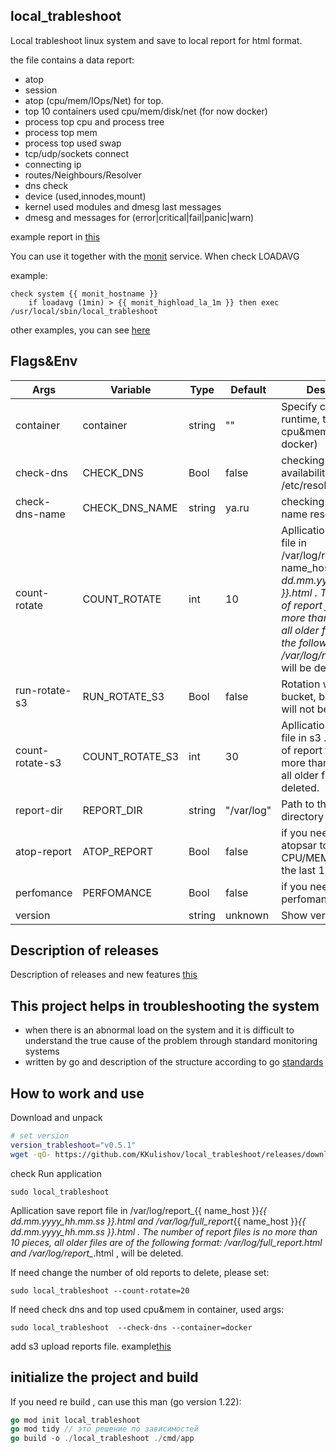 ## local_trableshoot
Local trableshoot linux system  and save to  local report for html format.

the file contains a data report:
 - atop  
 - session 
 - atop (cpu/mem/IOps/Net) for top. 
 - top 10 containers used cpu/mem/disk/net (for now docker)
 - process top cpu and process tree 
 - process top mem
 - process top used swap
 - tcp/udp/sockets connect 
 - connecting ip 
 - routes/Neighbours/Resolver
 - dns check  
 - device (used,innodes,mount)
 - kernel used modules and dmesg last messages
 - dmesg and messages for (error|critical|fail|panic|warn) 

example report in [this](./docs/example/report_tooz-Aspire-V3-571G_09.10.2024_09:28:44.html) 

You can use it together with the [monit](https://www.mmonit.com/monit/) service. When check LOADAVG 

example:
```
check system {{ monit_hostname }}
    if loadavg (1min) > {{ monit_highload_la_1m }} then exec /usr/local/sbin/local_trableshoot
```
other examples, you can see [here](https://www.mmonit.com/monit/documentation/monit.html)

## Flags&Env

| Args             | Variable         | Type    | Default | Description      |
|------------------|------------------|---------|---------|------------------|
| container        | container        | string  | ""      | Specify container runtime, top 10 cpu&mem usage, (e.g. docker) |
| check-dns      | CHECK_DNS          | Bool    | false   | checking dns availability from /etc/resolv.conf |
| check-dns-name | CHECK_DNS_NAME     | string  | ya.ru   | checking the DNS name resolution |
| count-rotate   | COUNT_ROTATE       | int     | 10      | Apllication save report file in /var/log/report_{{ name_host }}_{{ dd.mm.yyyy_hh.mm.ss }}.html . The number of report files is no more than 10 pieces, all older files are of the following format: /var/log/report_*.html , will be deleted.  |
| run-rotate-s3 | RUN_ROTATE_S3   | Bool     | false      | Rotation will run in s3 bucket, but the report will not be generated  |
| count-rotate-s3 | COUNT_ROTATE_S3   | int     | 30      | Apllication save report file in s3 . The number of report files is no more than 30 pieces, all older files, will be deleted.  |
|report-dir        | REPORT_DIR        | string  | "/var/log"   | Path to the save report directory  |
|atop-report        | ATOP_REPORT        | Bool  | false   | if you need report atopsar top utilization CPU/MEM/IO/NET in the last 15 minutes  |
|perfomance        | PERFOMANCE          | Bool    | false   | if you need only run perfomance for cpu  |
|version           |                   | string  | unknown   | Show version build  |


## Description of releases

Description of releases and new features [this](./docs/realese.md) 

## This project helps in troubleshooting the system

- when there is an abnormal load on the system and it is difficult to understand the true cause of the problem through standard monitoring systems
- written by go and description of the structure according to go [standards](https://github.com/golang-standards/project-layout/blob/master/README.md) 

## How to work and use 

Download and unpack

```sh 
# set version 
version_trableshoot="v0.5.1"
wget -qO- https://github.com/KKulishov/local_trableshoot/releases/download/$version_trableshoot/local_trableshoot.tar.gz | sudo tar xvz -C /usr/local/sbin --strip-components=1 && rm -f local_trableshoot.tar.gz
```

check Run application 

```
sudo local_trableshoot 
```

Apllication save report file in /var/log/report_{{ name_host }}_{{ dd.mm.yyyy_hh.mm.ss }}.html and /var/log/full_report_{{ name_host }}_{{ dd.mm.yyyy_hh.mm.ss }}.html . The number of report files is no more than 10 pieces, all older files are of the following format: /var/log/full_report_*.html and /var/log/report_*.html , will be deleted. 

If need change the number of old reports to delete, please set:
```
sudo local_trableshoot --count-rotate=20
```

If need check dns and top used cpu&mem in container, used args:
```
sudo local_trableshoot  --check-dns --container=docker
```

add s3 upload reports file. example[this](./docs/s3.md)

## initialize the project and build 

If you need re build , can use this man (go version 1.22):

```go
go mod init local_trableshoot
go mod tidy // это решение по зависимостей 
go build -o ./local_trableshoot ./cmd/app
```


